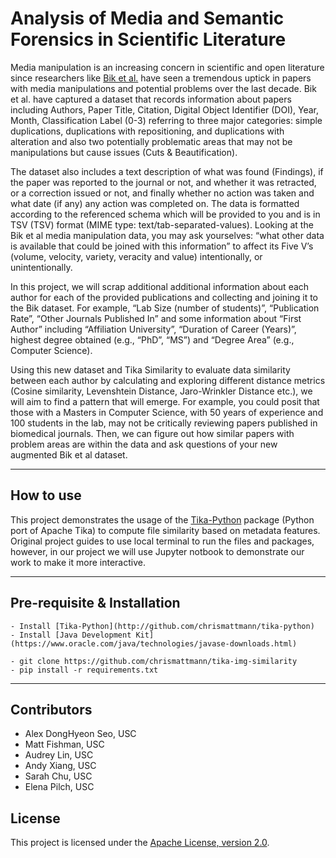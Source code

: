 # Analysis of Media and Semantic Forensics in Scientific Literature

Media manipulation is an increasing concern in scientific and open literature since researchers like [Bik et al.](https://journals.asm.org/doi/full/10.1128/mBio.00809-16) have seen a tremendous uptick in papers with media
manipulations and potential problems over the last decade. 
Bik et al. have captured a dataset that records information about papers including Authors, Paper Title,
Citation, Digital Object Identifier (DOI), Year, Month, Classification Label (0-3)
referring to three major categories: simple duplications, duplications with repositioning,
and duplications with alteration and also two potentially problematic areas that may not
be manipulations but cause issues (Cuts & Beautification). 

The dataset also includes a
text description of what was found (Findings), if the paper was reported to the journal or
not, and whether it was retracted, or a correction issued or not, and finally whether no
action was taken and what date (if any) any action was completed on. The data is
formatted according to the referenced schema which will be provided to you and is in
TSV (TSV) format (MIME type: text/tab-separated-values). Looking at the Bik et al media manipulation data, you may ask yourselves: “what other
data is available that could be joined with this information” to affect its Five V’s (volume, velocity, variety, veracity and value)
intentionally, or unintentionally. 

In this project, we will scrap additional additional information about each
author for each of the provided publications and collecting and joining it to the Bik
dataset. For example, “Lab Size (number of students)”,
“Publication Rate”, “Other Journals Published In” and some information about “First
Author” including “Affiliation University”, “Duration of Career (Years)”, highest degree
obtained (e.g., “PhD”, “MS”) and “Degree Area” (e.g., Computer Science). 

Using this new dataset and Tika Similarity to evaluate data similarity between each author by calculating and 
exploring different distance metrics (Cosine similarity, Levenshtein Distance, Jaro-Wrinkler Distance etc.),
we will aim to find a pattern that will emerge.
For example, you could posit that those with a Masters in
Computer Science, with 50 years of experience and 100 students in the lab, may not be
critically reviewing papers published in biomedical journals. Then, we can figure out how similar papers with problem areas are
within the data and ask questions of your new augmented Bik et al dataset. 

---

## How to use

This project demonstrates the usage of the [Tika-Python](http://github.com/chrismattmann/tika-python) package (Python port of Apache Tika) to compute file similarity based on metadata features. Original project guides to use local terminal to run the files and packages, however, in our project we will use Jupyter notbook to demonstrate our work to make it more interactive.




---

## Pre-requisite & Installation

```
- Install [Tika-Python](http://github.com/chrismattmann/tika-python)
- Install [Java Development Kit](https://www.oracle.com/java/technologies/javase-downloads.html)

- git clone https://github.com/chrismattmann/tika-img-similarity
- pip install -r requirements.txt

```

---

## Contributors

* Alex DongHyeon Seo, USC
* Matt Fishman, USC
* Audrey Lin, USC
* Andy Xiang, USC
* Sarah Chu, USC
* Elena Pilch, USC

## License

This project is licensed under the [Apache License, version 2.0](http://www.apache.org/licenses/LICENSE-2.0).







